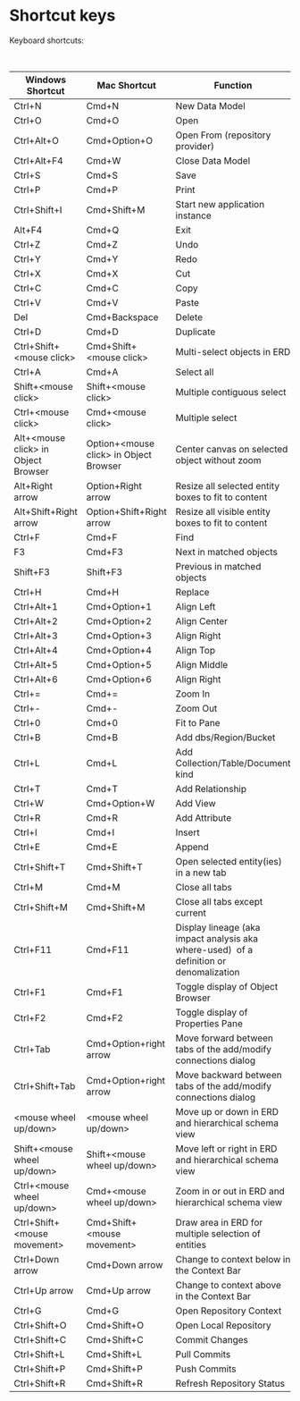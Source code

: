# Shortcut keys

Keyboard shortcuts:

&nbsp;

| Windows Shortcut | Mac Shortcut | Function |
| --- | --- | --- |
| Ctrl+N | Cmd+N | New Data Model |
| Ctrl+O | Cmd+O | Open |
| Ctrl+Alt+O | Cmd+Option+O | Open From (repository provider) |
| Ctrl+Alt+F4 | Cmd+W | Close Data Model |
| Ctrl+S | Cmd+S | Save |
| Ctrl+P | Cmd+P | Print |
| Ctrl+Shift+I | Cmd+Shift+M | Start new application instance |
| Alt+F4 | Cmd+Q | Exit |
| Ctrl+Z | Cmd+Z | Undo |
| Ctrl+Y | Cmd+Y | Redo |
| Ctrl+X | Cmd+X | Cut |
| Ctrl+C | Cmd+C | Copy |
| Ctrl+V | Cmd+V | Paste |
| Del | Cmd+Backspace | Delete |
| Ctrl+D | Cmd+D | Duplicate |
| Ctrl+Shift+\<mouse click\> | Cmd+Shift+\<mouse click\> | Multi-select objects in ERD |
| Ctrl+A | Cmd+A | Select all |
| Shift+\<mouse click\> | Shift+\<mouse click\> | Multiple contiguous select |
| Ctrl+\<mouse click\> | Cmd+\<mouse click\> | Multiple select |
| Alt+\<mouse click\> in Object Browser | Option+\<mouse click\> in Object Browser | Center canvas on selected object without zoom |
| Alt+Right arrow | Option+Right arrow | Resize all selected entity boxes to fit to content |
| Alt+Shift+Right arrow | Option+Shift+Right arrow | Resize all visible entity boxes to fit to content |
| Ctrl+F | Cmd+F | Find |
| F3 | Cmd+F3 | Next in matched objects |
| Shift+F3 | Shift+F3 | Previous in matched objects |
| Ctrl+H | Cmd+H | Replace |
| Ctrl+Alt+1 | Cmd+Option+1 | Align Left |
| Ctrl+Alt+2 | Cmd+Option+2 | Align Center |
| Ctrl+Alt+3 | Cmd+Option+3 | Align Right |
| Ctrl+Alt+4 | Cmd+Option+4 | Align Top |
| Ctrl+Alt+5 | Cmd+Option+5 | Align Middle |
| Ctrl+Alt+6 | Cmd+Option+6 | Align Right |
| Ctrl+= | Cmd+= | Zoom In |
| Ctrl+- | Cmd+- | Zoom Out |
| Ctrl+0 | Cmd+0 | Fit to Pane |
| Ctrl+B | Cmd+B | Add dbs/Region/Bucket |
| Ctrl+L | Cmd+L | Add Collection/Table/Document kind |
| Ctrl+T | Cmd+T | Add Relationship |
| Ctrl+W | Cmd+Option+W | Add View |
| Ctrl+R | Cmd+R | Add Attribute |
| Ctrl+I | Cmd+I | Insert |
| Ctrl+E | Cmd+E | Append |
| Ctrl+Shift+T | Cmd+Shift+T | Open selected entity(ies) in a new tab |
| Ctrl+M | Cmd+M | Close all tabs |
| Ctrl+Shift+M | Cmd+Shift+M | Close all tabs except current |
| Ctrl+F11 | Cmd+F11 | Display lineage (aka impact analysis aka where-used)&nbsp; of a definition or denomalization |
| Ctrl+F1 | Cmd+F1 | Toggle display of Object Browser |
| Ctrl+F2 | Cmd+F2 | Toggle display of Properties Pane |
| Ctrl+Tab | Cmd+Option+right arrow | Move forward between tabs of the add/modify connections dialog |
| Ctrl+Shift+Tab | Cmd+Option+right arrow | Move backward between tabs of the add/modify connections dialog |
| \<mouse wheel up/down\> | \<mouse wheel up/down\> | Move up or down in ERD and hierarchical schema view |
| Shift+\<mouse wheel up/down\> | Shift+\<mouse wheel up/down\> | Move left or right in ERD and hierarchical schema view |
| Ctrl+\<mouse wheel up/down\> | Cmd+\<mouse wheel up/down\> | Zoom in or out in ERD and hierarchical schema view |
| Ctrl+Shift+\<mouse movement\> | Cmd+Shift+\<mouse movement\> | Draw area in ERD for multiple selection of entities |
| Ctrl+Down arrow | Cmd+Down arrow | Change to context below in the Context Bar |
| Ctrl+Up arrow | Cmd+Up arrow | Change to context above in the Context Bar |
| Ctrl+G | Cmd+G | Open Repository Context |
| Ctrl+Shift+O | Cmd+Shift+O | Open Local Repository |
| Ctrl+Shift+C | Cmd+Shift+C | Commit Changes |
| Ctrl+Shift+L | Cmd+Shift+L | Pull Commits |
| Ctrl+Shift+P | Cmd+Shift+P | Push Commits |
| Ctrl+Shift+R | Cmd+Shift+R | Refresh Repository Status |


